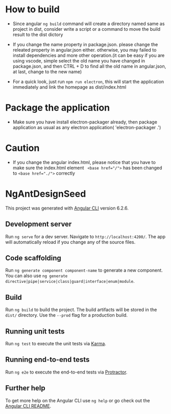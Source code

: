 # How to build

+ Since angular `ng build` command will create a directory named same as project in dist, consider write a script or a command to move the build result to the dist dictory

+ If you change the name property in package.json.  please change the releated property in angular.json either. otherwise, you may failed to install dependencies and more other operation.(it can be easy if you are using vscode, simple select the old name you have changed in package.json, and then CTRL + D to find all the old name in angular.json, at last, change to the new name)

+ For a quick look, just run `npm run electron`, this will start the application immediately and link the homepage as dist/index.html

# Package the application

+ Make sure you have install electron-packager already, then package application as usual as any electron application( 'electron-packager .')

# Caution

+ If you change the angular index.html, please notice that you have to make sure the index.html  element ` <base href="/">` has been changed to `<base href="./">` correctly

# NgAntDesignSeed

This project was generated with [Angular CLI](https://github.com/angular/angular-cli) version 6.2.6.

## Development server

Run `ng serve` for a dev server. Navigate to `http://localhost:4200/`. The app will automatically reload if you change any of the source files.

## Code scaffolding

Run `ng generate component component-name` to generate a new component. You can also use `ng generate directive|pipe|service|class|guard|interface|enum|module`.

## Build

Run `ng build` to build the project. The build artifacts will be stored in the `dist/` directory. Use the `--prod` flag for a production build.

## Running unit tests

Run `ng test` to execute the unit tests via [Karma](https://karma-runner.github.io).

## Running end-to-end tests

Run `ng e2e` to execute the end-to-end tests via [Protractor](http://www.protractortest.org/).

## Further help

To get more help on the Angular CLI use `ng help` or go check out the [Angular CLI README](https://github.com/angular/angular-cli/blob/master/README.md).
